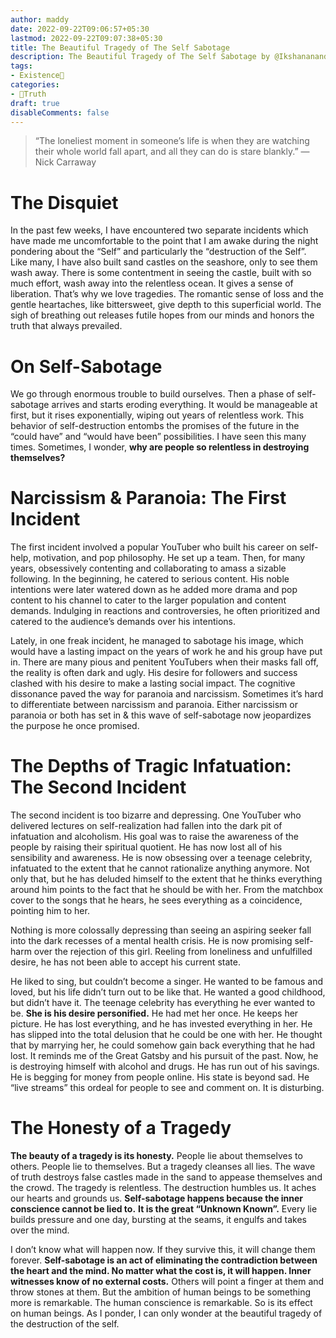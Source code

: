 ```yaml
---
author: maddy
date: 2022-09-22T09:06:57+05:30
lastmod: 2022-09-22T09:07:38+05:30
title: The Beautiful Tragedy of The Self Sabotage
description: The Beautiful Tragedy of The Self Sabotage by @Ikshananand
tags:
- Existence🌅
categories: 
- 🦢Truth
draft: true
disableComments: false
---
```


> “The loneliest moment in someone’s life is when they are watching their whole world fall apart, and all they can do is stare blankly.” — Nick Carraway

# The Disquiet

In the past few weeks, I have encountered two separate incidents which have made me uncomfortable to the point that I am awake during the night pondering about the “Self” and particularly the “destruction of the Self”. Like many, I have also built sand castles on the seashore, only to see them wash away. There is some contentment in seeing the castle, built with so much effort, wash away into the relentless ocean. It gives a sense of liberation. That’s why we love tragedies. The romantic sense of loss and the gentle heartaches, like bittersweet, give depth to this superficial world. The sigh of breathing out releases futile hopes from our minds and honors the truth that always prevailed.

# On Self-Sabotage

We go through enormous trouble to build ourselves. Then a phase of self-sabotage arrives and starts eroding everything. It would be manageable at first, but it rises exponentially, wiping out years of relentless work. This behavior of self-destruction entombs the promises of the future in the “could have” and “would have been” possibilities. I have seen this many times. Sometimes, I wonder, **why are people so relentless in destroying themselves?**

# Narcissism & Paranoia: The First Incident

The first incident involved a popular YouTuber who built his career on self-help, motivation, and pop philosophy. He set up a team. Then, for many years, obsessively contenting and collaborating to amass a sizable following. In the beginning, he catered to serious content. His noble intentions were later watered down as he added more drama and pop content to his channel to cater to the larger population and content demands. Indulging in reactions and controversies, he often prioritized and catered to the audience’s demands over his intentions.

Lately, in one freak incident, he managed to sabotage his image, which would have a lasting impact on the years of work he and his group have put in. There are many pious and penitent YouTubers when their masks fall off, the reality is often dark and ugly. His desire for followers and success clashed with his desire to make a lasting social impact. The cognitive dissonance paved the way for paranoia and narcissism. Sometimes it’s hard to differentiate between narcissism and paranoia. Either narcissism or paranoia or both has set in & this wave of self-sabotage now jeopardizes the purpose he once promised.

# The Depths of Tragic Infatuation: The Second Incident

The second incident is too bizarre and depressing. One YouTuber who delivered lectures on self-realization had fallen into the dark pit of infatuation and alcoholism. His goal was to raise the awareness of the people by raising their spiritual quotient. He has now lost all of his sensibility and awareness. He is now obsessing over a teenage celebrity, infatuated to the extent that he cannot rationalize anything anymore. Not only that, but he has deluded himself to the extent that he thinks everything around him points to the fact that he should be with her. From the matchbox cover to the songs that he hears, he sees everything as a coincidence, pointing him to her.

Nothing is more colossally depressing than seeing an aspiring seeker fall into the dark recesses of a mental health crisis. He is now promising self-harm over the rejection of this girl. Reeling from loneliness and unfulfilled desire, he has not been able to accept his current state.

He liked to sing, but couldn’t become a singer. He wanted to be famous and loved, but his life didn’t turn out to be like that. He wanted a good childhood, but didn’t have it. The teenage celebrity has everything he ever wanted to be. **She is his desire personified.** He had met her once. He keeps her picture. He has lost everything, and he has invested everything in her. He has slipped into the total delusion that he could be one with her. He thought that by marrying her, he could somehow gain back everything that he had lost. It reminds me of the Great Gatsby and his pursuit of the past. Now, he is destroying himself with alcohol and drugs. He has run out of his savings. He is begging for money from people online. His state is beyond sad. He “live streams” this ordeal for people to see and comment on. It is disturbing.

# The Honesty of a Tragedy

**The beauty of a tragedy is its honesty.** People lie about themselves to others. People lie to themselves. But a tragedy cleanses all lies. The wave of truth destroys false castles made in the sand to appease themselves and the crowd. The tragedy is relentless. The destruction humbles us. It aches our hearts and grounds us. **Self-sabotage happens because the inner conscience cannot be lied to.** **It is the great “Unknown Known”.** Every lie builds pressure and one day, bursting at the seams, it engulfs and takes over the mind.

I don’t know what will happen now. If they survive this, it will change them forever. **Self-sabotage is an act of eliminating the contradiction between the heart and the mind. No matter what the cost is, it will happen. Inner witnesses know of no external costs.** Others will point a finger at them and throw stones at them. But the ambition of human beings to be something more is remarkable. The human conscience is remarkable. So is its effect on human beings. As I ponder, I can only wonder at the beautiful tragedy of the destruction of the self.